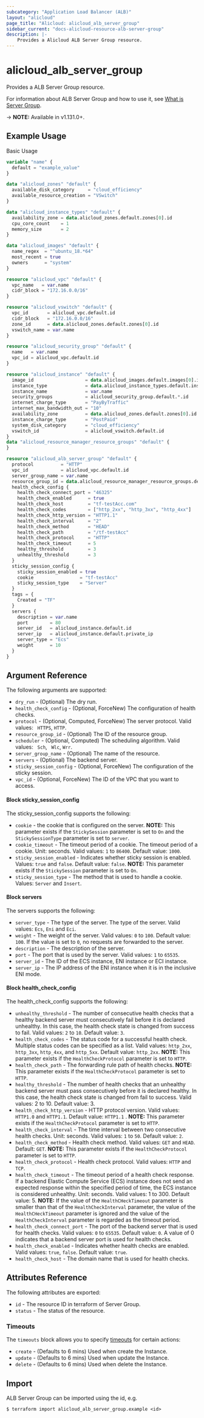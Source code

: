 ```yaml
---
subcategory: "Application Load Balancer (ALB)"
layout: "alicloud"
page_title: "Alicloud: alicloud_alb_server_group"
sidebar_current: "docs-alicloud-resource-alb-server-group"
description: |- 
    Provides a Alicloud ALB Server Group resource.
---
```


# alicloud\_alb\_server\_group

Provides a ALB Server Group resource.

For information about ALB Server Group and how to use it,
see [What is Server Group](https://www.alibabacloud.com/help/doc-detail/213627.htm).

-> **NOTE:** Available in v1.131.0+.

## Example Usage

Basic Usage

```terraform
variable "name" {
  default = "example_value"
}

data "alicloud_zones" "default" {
  available_disk_category     = "cloud_efficiency"
  available_resource_creation = "VSwitch"
}

data "alicloud_instance_types" "default" {
  availability_zone = data.alicloud_zones.default.zones[0].id
  cpu_core_count    = 1
  memory_size       = 2
}

data "alicloud_images" "default" {
  name_regex  = "^ubuntu_18.*64"
  most_recent = true
  owners      = "system"
}

resource "alicloud_vpc" "default" {
  vpc_name   = var.name
  cidr_block = "172.16.0.0/16"
}

resource "alicloud_vswitch" "default" {
  vpc_id       = alicloud_vpc.default.id
  cidr_block   = "172.16.0.0/16"
  zone_id      = data.alicloud_zones.default.zones[0].id
  vswitch_name = var.name
}

resource "alicloud_security_group" "default" {
  name   = var.name
  vpc_id = alicloud_vpc.default.id
}

resource "alicloud_instance" "default" {
  image_id                   = data.alicloud_images.default.images[0].id
  instance_type              = data.alicloud_instance_types.default.instance_types[0].id
  instance_name              = var.name
  security_groups            = alicloud_security_group.default.*.id
  internet_charge_type       = "PayByTraffic"
  internet_max_bandwidth_out = "10"
  availability_zone          = data.alicloud_zones.default.zones[0].id
  instance_charge_type       = "PostPaid"
  system_disk_category       = "cloud_efficiency"
  vswitch_id                 = alicloud_vswitch.default.id
}
data "alicloud_resource_manager_resource_groups" "default" {
}

resource "alicloud_alb_server_group" "default" {
  protocol          = "HTTP"
  vpc_id            = alicloud_vpc.default.id
  server_group_name = var.name
  resource_group_id = data.alicloud_resource_manager_resource_groups.default.groups.0.id
  health_check_config {
    health_check_connect_port = "46325"
    health_check_enabled      = true
    health_check_host         = "tf-testAcc.com"
    health_check_codes        = ["http_2xx", "http_3xx", "http_4xx"]
    health_check_http_version = "HTTP1.1"
    health_check_interval     = "2"
    health_check_method       = "HEAD"
    health_check_path         = "/tf-testAcc"
    health_check_protocol     = "HTTP"
    health_check_timeout      = 5
    healthy_threshold         = 3
    unhealthy_threshold       = 3
  }
  sticky_session_config {
    sticky_session_enabled = true
    cookie                 = "tf-testAcc"
    sticky_session_type    = "Server"
  }
  tags = {
    Created = "TF"
  }
  servers {
    description = var.name
    port        = 80
    server_id   = alicloud_instance.default.id
    server_ip   = alicloud_instance.default.private_ip
    server_type = "Ecs"
    weight      = 10
  }
}

```

## Argument Reference

The following arguments are supported:

* `dry_run` - (Optional) The dry run.
* `health_check_config` - (Optional, ForceNew) The configuration of health checks.
* `protocol` - (Optional, Computed, ForceNew) The server protocol. Valid values: ` HTTPS`, `HTTP`.
* `resource_group_id` - (Optional) The ID of the resource group.
* `scheduler` - (Optional, Computed) The scheduling algorithm. Valid values: ` Sch`, ` Wlc`, `Wrr`.
* `server_group_name` - (Optional) The name of the resource.
* `servers` - (Optional) The backend server.
* `sticky_session_config` - (Optional, ForceNew) The configuration of the sticky session.
* `vpc_id` - (Optional, ForceNew) The ID of the VPC that you want to access.

#### Block sticky_session_config

The sticky_session_config supports the following:

* `cookie` - the cookie that is configured on the server. **NOTE:** This parameter exists if the `StickySession`
  parameter is set to `On` and the `StickySessionType` parameter is set to `server`.
* `cookie_timeout` - The timeout period of a cookie. The timeout period of a cookie. Unit: seconds. Valid values: `1`
  to `86400`. Default value: `1000`.
* `sticky_session_enabled` - Indicates whether sticky session is enabled. Values: `true` and `false`. Default
  value: `false`.  **NOTE:** This parameter exists if the `StickySession` parameter is set to `On`.
* `sticky_session_type` - The method that is used to handle a cookie. Values: `Server` and `Insert`.

#### Block servers

The servers supports the following:

* `server_type` - The type of the server. The type of the server. Valid values: `Ecs`, `Eni` and `Eci`.
* `weight` - The weight of the server. Valid values: `0` to `100`. Default value: `100`. If the value is set to `0`, no
  requests are forwarded to the server.
* `description` - The description of the server.
* `port` - The port that is used by the server. Valid values: `1` to `65535`.
* `server_id` - The ID of the ECS instance, ENI instance or ECI instance.
* `server_ip` - The IP address of the ENI instance when it is in the inclusive ENI mode.

#### Block health_check_config

The health_check_config supports the following:

* `unhealthy_threshold` - The number of consecutive health checks that a healthy backend server must consecutively fail
  before it is declared unhealthy. In this case, the health check state is changed from success to fail. Valid
  values: `2` to `10`. Default value: `3`.
* `health_check_codes` - The status code for a successful health check. Multiple status codes can be specified as a
  list. Valid values: `http_2xx`, `http_3xx`, `http_4xx`, and `http_5xx`. Default value: `http_2xx`. **NOTE:** This
  parameter exists if the `HealthCheckProtocol` parameter is set to `HTTP`.
* `health_check_path` - The forwarding rule path of health checks. **NOTE:** This parameter exists if
  the `HealthCheckProtocol` parameter is set to `HTTP`.
* `healthy_threshold` - The number of health checks that an unhealthy backend server must pass consecutively before it
  is declared healthy. In this case, the health check state is changed from fail to success. Valid values: 2 to 10.
  Default value: 3.
* `health_check_http_version` - HTTP protocol version. Valid values: `HTTP1.0` and `HTTP1.1`. Default value: `HTTP1.1`
  . **NOTE:** This parameter exists if the `HealthCheckProtocol` parameter is set to `HTTP`.
* `health_check_interval` - The time interval between two consecutive health checks. Unit: seconds. Valid values: `1`
  to `50`. Default value: `2`.
* `health_check_method` - Health check method. Valid values: `GET` and `HEAD`. Default: `GET`. **NOTE:** This parameter
  exists if the `HealthCheckProtocol` parameter is set to `HTTP`.
* `health_check_protocol` - Health check protocol. Valid values: `HTTP` and `TCP`.
* `health_check_timeout` - The timeout period of a health check response. If a backend Elastic Compute Service (ECS)
  instance does not send an expected response within the specified period of time, the ECS instance is considered
  unhealthy. Unit: seconds. Valid values: 1 to 300. Default value: 5. **NOTE:** If the value of the `HealthCHeckTimeout`
  parameter is smaller than that of the `HealthCheckInterval` parameter, the value of the `HealthCHeckTimeout` parameter
  is ignored and the value of the `HealthCheckInterval` parameter is regarded as the timeout period.
* `health_check_connect_port` - The port of the backend server that is used for health checks. Valid values: `0`
  to `65535`. Default value: `0`. A value of 0 indicates that a backend server port is used for health checks.
* `health_check_enabled` - Indicates whether health checks are enabled. Valid values: `true`, `false`. Default
  value: `true`.
* `health_check_host` - The domain name that is used for health checks.

## Attributes Reference

The following attributes are exported:

* `id` - The resource ID in terraform of Server Group.
* `status` - The status of the resource.

### Timeouts

The `timeouts` block allows you to
specify [timeouts](https://www.terraform.io/docs/configuration-0-11/resources.html#timeouts) for certain actions:

* `create` - (Defaults to 6 mins) Used when create the Instance.
* `update` - (Defaults to 6 mins) Used when update the Instance.
* `delete` - (Defaults to 6 mins) Used when delete the Instance.

## Import

ALB Server Group can be imported using the id, e.g.

```shell
$ terraform import alicloud_alb_server_group.example <id>
```
